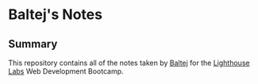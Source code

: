 # Baltej's Notes
## Summary 

This repository contains all of the notes taken by [Baltej](https://github.com/bparmar95) for the [Lighthouse Labs](https://www.lighthouselabs.ca/) Web Development Bootcamp.
